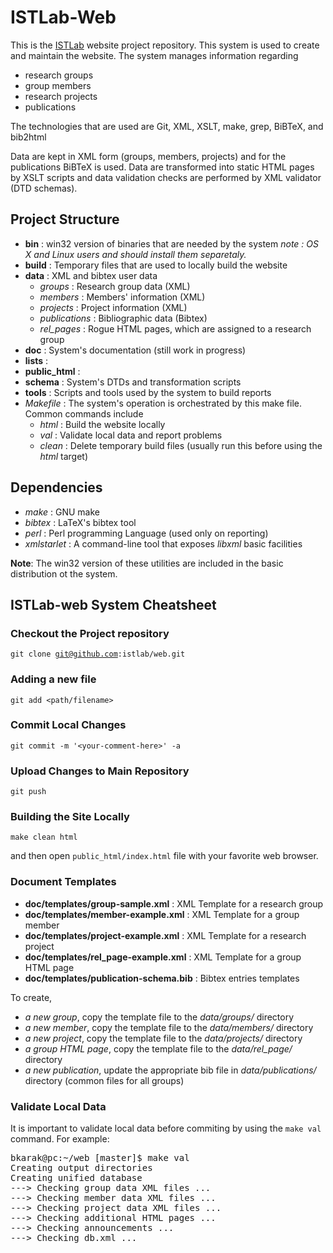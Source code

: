 ISTLab-Web
==========

This is the [ISTLab](http://istlab.dmst.aueb.gr/) website project repository. This system is used to create and maintain the website. The system manages information regarding

* research groups
* group members
* research projects
* publications

The technologies that are used are Git, XML, XSLT, make, grep, BiBTeX, and bib2html

Data are kept in XML form (groups, members, projects) and for the publications BiBTeX is used. Data are transformed into static HTML pages by XSLT scripts and data validation checks are performed by XML validator (DTD schemas).

Project Structure
-----------------
* **bin** : win32 version of binaries that are needed by the system _note : OS X and Linux users and should install them separetaly._
* **build** : Temporary files that are used to locally build the website
* **data** : XML and bibtex user data
  * _groups_ : Research group data (XML)
  * _members_ : Members' information (XML)
  * _projects_ : Project information (XML)
  * _publications_ : Bibliographic data (Bibtex)
  * _rel_pages_ : Rogue HTML pages, which are assigned to a research group
* **doc** : System's documentation (still work in progress)
* **lists** : 
* **public_html** : 
* **schema** : System's DTDs and transformation scripts
* **tools** : Scripts and tools used by the system to build reports
* _Makefile_ : The system's operation is orchestrated by this make file. Common commands include
  * _html_ : Build the website locally
  * _val_ : Validate local data and report problems
  * _clean_ : Delete temporary build files (usually run this before using the _html_ target)
  
Dependencies
------------
* *make* : GNU make
* *bibtex* : LaTeX's bibtex tool
* *perl* : Perl programming Language (used only on reporting)
* *xmlstarlet* : A command-line tool that exposes _libxml_ basic facilities

**Note**: The win32 version of these utilities are included in the basic distribution ot the system.

ISTLab-web System Cheatsheet
----------------------------

### Checkout the Project repository ###

<code>git clone git@github.com:istlab/web.git</code>

### Adding a new file ###

<code>git add &lt;path/filename&gt;</code>

### Commit Local Changes ###

<code>git commit -m '&lt;your-comment-here&gt;' -a</code>

### Upload Changes to Main Repository ###

<code>git push</code>

### Building the Site Locally ###

<code>make clean html</code>

and then open <code>public_html/index.html</code> file with your favorite web browser.

### Document Templates ###

* **doc/templates/group-sample.xml** : XML Template for a research group
* **doc/templates/member-example.xml** : XML Template for a group member 
* **doc/templates/project-example.xml** : XML Template for a research project
* **doc/templates/rel_page-example.xml** : XML Template for a group HTML page
* **doc/templates/publication-schema.bib** : Bibtex entries templates

To create,

* _a new group_, copy the template file to the _data/groups/_ directory
* _a new member_, copy the template file to the _data/members/_ directory 
* _a new project_, copy the template file to the _data/projects/_ directory
* _a group HTML page_, copy the template file to the _data/rel_page/_ directory
* _a new publication_, update the appropriate bib file in _data/publications/_ directory (common files for all groups)

### Validate Local Data ###

It is important to validate local data before commiting by using the <code>make val</code> command. For example:

<pre>
bkarak@pc:~/web [master]$ make val
Creating output directories
Creating unified database
---> Checking group data XML files ... 
---> Checking member data XML files ...
---> Checking project data XML files ...
---> Checking additional HTML pages ...
---> Checking announcements ...
---> Checking db.xml ...
</pre>




